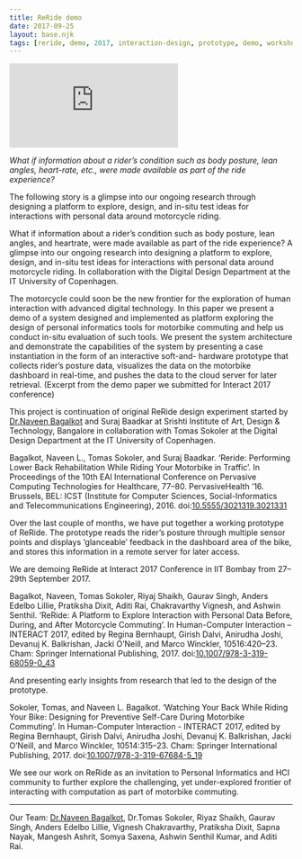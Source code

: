 ```yaml
---
title: ReRide demo
date: 2017-09-25
layout: base.njk
tags: [reride, demo, 2017, interaction-design, prototype, demo, workshop, feedback, design-challenge]
---  
```


<div class="container">
<iframe class="responsive-iframe" src="https://www.youtube.com/embed/1MNWDkfnBso" title="YouTube video player" frameborder="0" allow="accelerometer; autoplay; clipboard-write; encrypted-media; gyroscope; picture-in-picture; web-share" allowfullscreen></iframe>
</div>

_What if information about a rider’s condition such as body posture, lean angles, heart-rate, etc., were made available as part of the ride experience?_

The following story is a glimpse into our ongoing research through designing a platform to explore, design, and in-situ test ideas for interactions with personal data around motorcycle riding.

What if information about a rider’s condition such as body posture, lean angles, and heartrate, were made available as part of the ride experience? A glimpse into our ongoing research into designing a platform to explore, design, and in-situ test ideas for interactions with personal data around motorcycle riding. In collaboration with the Digital Design Department at the IT University of Copenhagen.

The motorcycle could soon be the new frontier for the exploration of human interaction with advanced digital technology. In this paper we present a demo of a system designed and implemented as platform exploring the design of personal informatics tools for motorbike commuting and help us conduct in-situ evaluation of such tools. We present the system architecture and demonstrate the capabilities of the system by presenting a case instantiation in the form of an interactive soft-and- hardware prototype that collects rider’s posture data, visualizes the data on the motorbike dashboard in real-time, and pushes the data to the cloud server for later retrieval. (Excerpt from the demo paper we submitted for Interact 2017 conference)

This project is continuation of original ReRide design experiment started by [Dr.Naveen Bagalkot](/mentors/naveen-bagalkot/) and Suraj Baadkar at Srishti Institute of Art, Design & Technology, Bangalore in collaboration with Tomas Sokoler at the Digital Design Department at the IT University of Copenhagen.

Bagalkot, Naveen L., Tomas Sokoler, and Suraj Baadkar. ‘Reride: Performing Lower Back Rehabilitation While Riding Your Motorbike in Traffic’. In Proceedings of the 10th EAI International Conference on Pervasive Computing Technologies for Healthcare, 77–80. PervasiveHealth ’16. Brussels, BEL: ICST (Institute for Computer Sciences, Social-Informatics and Telecommunications Engineering), 2016. doi:[10.5555/3021319.3021331](https://dl.acm.org/doi/10.5555/3021319.3021331)

Over the last couple of months, we have put together a working prototype of ReRide. The prototype reads the rider’s posture through multiple sensor points and displays ‘glanceable’ feedback in the dashboard area of the bike, and stores this information in a remote server for later access.

We are demoing ReRide at Interact 2017 Conference in IIT Bombay from 27–29th September 2017.

Bagalkot, Naveen, Tomas Sokoler, Riyaj Shaikh, Gaurav Singh, Anders Edelbo Lillie, Pratiksha Dixit, Aditi Rai, Chakravarthy Vignesh, and Ashwin Senthil. ‘ReRide: A Platform to Explore Interaction with Personal Data Before, During, and After Motorcycle Commuting’. In Human-Computer Interaction – INTERACT 2017, edited by Regina Bernhaupt, Girish Dalvi, Anirudha Joshi, Devanuj K. Balkrishan, Jacki O’Neill, and Marco Winckler, 10516:420–23. Cham: Springer International Publishing, 2017. doi:[10.1007/978-3-319-68059-0\_43](https://doi.org/10.1007/978-3-319-68059-0_43)

And presenting early insights from research that led to the design of the prototype.

Sokoler, Tomas, and Naveen L. Bagalkot. ‘Watching Your Back While Riding Your Bike: Designing for Preventive Self-Care During Motorbike Commuting’. In Human-Computer Interaction - INTERACT 2017, edited by Regina Bernhaupt, Girish Dalvi, Anirudha Joshi, Devanuj K. Balkrishan, Jacki O’Neill, and Marco Winckler, 10514:315–23. Cham: Springer International Publishing, 2017. doi:[10.1007/978-3-319-67684-5\_19](https://doi.org/10.1007/978-3-319-67684-5_19)

We see our work on ReRide as an invitation to Personal Informatics and HCI community to further explore the challenging, yet under-explored frontier of interacting with computation as part of motorbike commuting.

---

Our Team: [Dr.Naveen Bagalkot](/mentors/naveen-bagalkot/), Dr.Tomas Sokoler, Riyaz Shaikh, Gaurav Singh, Anders Edelbo Lillie, Vignesh Chakravarthy, Pratiksha Dixit, Sapna Nayak, Mangesh Ashrit, Somya Saxena, Ashwin Senthil Kumar, and Aditi Rai.